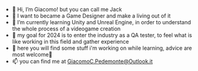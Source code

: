 - 👋 Hi, I’m Giacomo! but you can call me Jack
- 🤗 I want to became a Game Designer and make a living out of it
- 🌱 I’m currently learning Unity and Unreal Engine, in order to understand the whole process of a videogame creation
- 🎯 my goal for 2024 is to enter the industry as a QA tester, to feel what is like working in this field and gather experience
- 👀 here you will find some stuff i'm working on while learning, advice are most welcome🙏
- 📫 you can find me at GiacomoC.Pedemonte@Outlook.it

<!---
ElSenorJack/ElSenorJack is a ✨ special ✨ repository because its `README.md` (this file) appears on your GitHub profile.
You can click the Preview link to take a look at your changes.
--->
